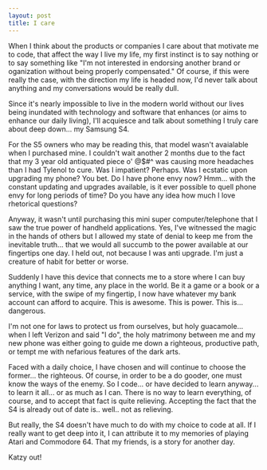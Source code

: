 ```yaml
---
layout: post
title: I care
---
```


When I think about the products or companies I care about that motivate me to code, that affect the way I live my life, my first instinct is to say nothing or to say something like  "I'm not interested in endorsing another brand or oganization without being properly compensated."  Of course, if this were really the case, with the direction my life is headed now, I'd never talk about anything and my conversations would be really dull.

Since it's nearly impossible to live in the modern world without our lives being inundated with technology and software that enhances (or aims to enhance our daily living), I'll acquiesce and talk about something I truly care about deep down... my Samsung S4.

For the S5 owners who may be reading this, that model wasn't avaialable when I purchased mine.  I couldn't wait another 2 months due to the fact that my 3 year old antiquated piece o' @$#^ was causing more headaches than I had Tylenol to cure.  Was I impatient?  Perhaps.  Was I ecstatic upon upgrading my phone?  You bet.  Do I have phone envy now?  Hmm... with the constant updating and upgrades available, is it ever possible to quell phone envy for long periods of time?  Do you have any idea how much I love rhetorical questions?

Anyway, it wasn't until purchasing this mini super computer/telephone that I saw the true power of handheld applications.  Yes, I've witnessed the magic in the hands of others but I allowed my state of denial to keep me from the inevitable truth... that we would all succumb to the power available at our fingertips one day.  I held out, not because I was anti upgrade.  I'm just a creature of habit for better or worse.

Suddenly I have this device that connects me to a store where I can buy anything I want, any time, any place in the world.  Be it a game or a book or a service, with the swipe of my fingertip, I now have whatever my bank account can afford to acquire.  This is awesome.  This is power.  This is... dangerous.

I'm not one for laws to protect us from ourselves, but holy guacamole... when I left Verizon and said "I do", the holy matrimony between me and my new phone was either going to guide me down a righteous, productive path, or tempt me with nefarious features of the dark arts.

Faced with a daily choice, I have chosen and will continue to choose the former... the righteous.  Of course, in order to be a do gooder, one must know the ways of the enemy.  So I code... or have decided to learn anyway... to learn it all... or as much as I can.  There is no way to learn everything, of course, and to accept that fact is quite relieving.  Accepting the fact that the S4 is already out of date is.. well.. not as relieving.

But really, the S4 doesn't have much to do with my choice to code at all.  If I really want to get deep into it, I can attribute it to my memories of playing Atari and Commodore 64.  That my friends, is a story for another day.

Katzy out!
